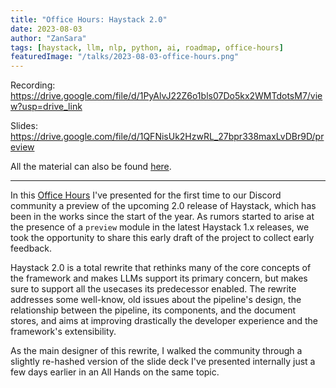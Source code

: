 ```yaml
---
title: "Office Hours: Haystack 2.0"
date: 2023-08-03
author: "ZanSara"
tags: [haystack, llm, nlp, python, ai, roadmap, office-hours]
featuredImage: "/talks/2023-08-03-office-hours.png"
---
```


Recording: https://drive.google.com/file/d/1PyAlvJ22Z6o1bls07Do5kx2WMTdotsM7/view?usp=drive_link

Slides: https://drive.google.com/file/d/1QFNisUk2HzwRL_27bpr338maxLvDBr9D/preview

All the material can also be found [here](https://drive.google.com/drive/folders/1zmXwxsSgqDgvYf2ptjHocdtzOroqaudw?usp=drive_link).

---

In this [Office Hours](https://discord.com/invite/VBpFzsgRVF) I've presented for the first time to our Discord community a preview of the upcoming 2.0 release of Haystack, which has been in the works since the start of the year. As rumors started to arise at the presence of a `preview` module in the latest Haystack 1.x releases, we took the opportunity to share this early draft of the project to collect early feedback.

Haystack 2.0 is a total rewrite that rethinks many of the core concepts of the framework and makes LLMs support its primary concern, but makes sure to support all the usecases its predecessor enabled. The rewrite addresses some well-know, old issues about the pipeline's design, the relationship between the pipeline, its components, and the document stores, and aims at improving drastically the developer experience and the framework's extensibility.

As the main designer of this rewrite, I walked the community through a slightly re-hashed version of the slide deck I've presented internally just a few days earlier in an All Hands on the same topic.